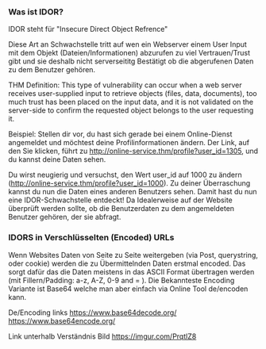 ### Was ist IDOR? 
IDOR steht für "Insecure Direct Object Refrence"

Diese Art an Schwachstelle tritt auf wen ein Webserver einem User Input mit dem Objekt (Dateien/Informationen) abzurufen zu viel Vertrauen/Trust gibt und sie deshalb nicht serverseititg Bestätigt ob die abgerufenen Daten zu dem Benutzer gehören.

THM Definition:
This type of vulnerability can occur when a web server receives user-supplied input to retrieve objects (files, data, documents), too much trust has been placed on the input data, and it is not validated on the server-side to confirm the requested object belongs to the user requesting it.

Beispiel: 
Stellen dir vor, du hast sich gerade bei einem Online-Dienst angemeldet und möchtest deine Profilinformationen ändern. Der Link, auf den Sie klicken, führt zu http://online-service.thm/profile?user_id=1305, und du kannst deine Daten sehen.

Du wirst neugierig und versuchst, den Wert user_id auf 1000 zu ändern (http://online-service.thm/profile?user_id=1000). Zu deiner Überraschung kannst du nun die Daten eines anderen Benutzers sehen. Damit hast du nun eine IDOR-Schwachstelle entdeckt! Da Idealerweise auf der Website überprüft werden sollte, ob die Benutzerdaten zu dem angemeldeten Benutzer gehören, der sie abfragt.


### IDORS in Verschlüsselten (Encoded) URLs

Wenn Websites Daten von Seite zu Seite weitergeben (via Post, querystring, oder cookie) werden die zu Übermittelnden Daten erstmal encoded. Das sorgt dafür das die Daten meistens in das ASCII Format übertragen werden (mit Fillern/Padding: a-z, A-Z, 0-9 and = ). Die Bekannteste Encoding Variante ist Base64 welche man aber einfach via Online Tool de/encoden kann. 

De/Encoding links
https://www.base64decode.org/
https://www.base64encode.org/

Link unterhalb Verständnis Bild 
https://imgur.com/PrqtlZ8